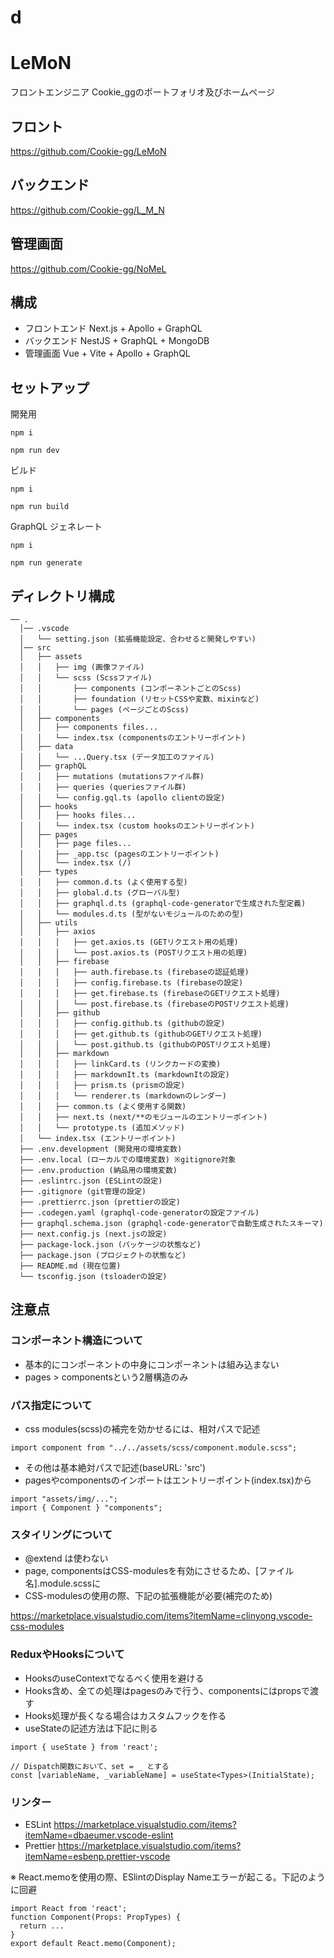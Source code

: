 # d

# LeMoN
フロントエンジニア Cookie_ggのポートフォリオ及びホームページ

## フロント
https://github.com/Cookie-gg/LeMoN
## バックエンド
https://github.com/Cookie-gg/L_M_N
## 管理画面
https://github.com/Cookie-gg/NoMeL

## 構成
* フロントエンド
Next.js + Apollo + GraphQL
* バックエンド
NestJS + GraphQL + MongoDB
* 管理画面
Vue + Vite + Apollo + GraphQL


## セットアップ
開発用
```
npm i

npm run dev
```
ビルド
```
npm i

npm run build
```
GraphQL ジェネレート
```
npm i 

npm run generate
```

## ディレクトリ構成
```
── .
  │── .vscode
  │   └── setting.json (拡張機能設定、合わせると開発しやすい)
  │── src
  │   ├── assets
  │   │   ├── img (画像ファイル)
  │   │   └── scss (Scssファイル)
  │   │       ├── components (コンポーネントごとのScss)
  │   │       ├── foundation (リセットCSSや変数、mixinなど)
  │   │       └── pages (ページごとのScss)
  │   ├── components
  │   │   ├── components files...
  │   │   └── index.tsx (componentsのエントリーポイント)
  │   ├── data
  │   │   └── ...Query.tsx (データ加工のファイル)
  │   ├── graphQL
  │   │   ├── mutations (mutationsファイル群)
  │   │   ├── queries (queriesファイル群)
  │   │   └── config.gql.ts (apollo clientの設定)
  │   ├── hooks
  │   │   ├── hooks files...
  │   │   └── index.tsx (custom hooksのエントリーポイント)
  │   ├── pages
  │   │   ├── page files...
  │   │   ├── _app.tsc (pagesのエントリーポイント)
  │   │   └── index.tsx (/)
  │   ├── types
  │   │   ├── common.d.ts (よく使用する型)
  │   │   ├── global.d.ts (グローバル型)
  │   │   ├── graphql.d.ts (graphql-code-generatorで生成された型定義)
  │   │   └── modules.d.ts (型がないモジュールのための型)
  │   ├── utils
  │   │   ├── axios
  │   │   │   ├── get.axios.ts (GETリクエスト用の処理)
  │   │   │   └── post.axios.ts (POSTリクエスト用の処理)
  │   │   ├── firebase
  │   │   │   ├── auth.firebase.ts (firebaseの認証処理)
  │   │   │   ├── config.firebase.ts (firebaseの設定)
  │   │   │   ├── get.firebase.ts (firebaseのGETリクエスト処理)
  │   │   │   └── post.firebase.ts (firebaseのPOSTリクエスト処理)
  │   │   ├── github
  │   │   │   ├── config.github.ts (githubの設定)
  │   │   │   ├── get.github.ts (githubのGETリクエスト処理)
  │   │   │   └── post.github.ts (githubのPOSTリクエスト処理)
  │   │   ├── markdown
  │   │   │   ├── linkCard.ts (リンクカードの変換)
  │   │   │   ├── markdownIt.ts (markdownItの設定)
  │   │   │   ├── prism.ts (prismの設定)
  │   │   │   └── renderer.ts (markdownのレンダー)
  │   │   ├── common.ts (よく使用する関数)
  │   │   ├── next.ts (next/**のモジュールのエントリーポイント)
  │   │   └── prototype.ts (追加メソッド)
  │   └── index.tsx (エントリーポイント)
  ├── .env.development (開発用の環境変数)
  ├── .env.local (ローカルでの環境変数) ※gitignore対象
  ├── .env.production (納品用の環境変数)
  ├── .eslintrc.json (ESLintの設定)
  ├── .gitignore (git管理の設定)
  ├── .prettierrc.json (prettierの設定)
  ├── .codegen.yaml (graphql-code-generatorの設定ファイル)
  ├── graphql.schema.json (graphql-code-generatorで自動生成されたスキーマ)
  ├── next.config.js (next.jsの設定)
  ├── package-lock.json (パッケージの状態など)
  ├── package.json (プロジェクトの状態など)
  ├── README.md (現在位置)
  └── tsconfig.json (tsloaderの設定)
```

## 注意点

### コンポーネント構造について
* 基本的にコンポーネントの中身にコンポーネントは組み込まない
* pages > componentsという2層構造のみ

### パス指定について
* css modules(scss)の補完を効かせるには、相対パスで記述
```tsx
import component from "../../assets/scss/component.module.scss";
```
* その他は基本絶対パスで記述(baseURL: 'src')
* pagesやcomponentsのインポートはエントリーポイント(index.tsx)から
```tsx
import "assets/img/...";
import { Component } "components";
```

### スタイリングについて
* @extend は使わない
* page, componentsはCSS-modulesを有効にさせるため、[ファイル名].module.scssに
* CSS-modulesの使用の際、下記の拡張機能が必要(補完のため)

https://marketplace.visualstudio.com/items?itemName=clinyong.vscode-css-modules


### ReduxやHooksについて
* HooksのuseContextでなるべく使用を避ける
* Hooks含め、全ての処理はpagesのみで行う、componentsにはpropsで渡す
* Hooks処理が長くなる場合はカスタムフックを作る
* useStateの記述方法は下記に則る
```tsx
import { useState } from 'react';

// Dispatch関数において、set = _ とする
const [variableName, _variableName] = useState<Types>(InitialState);
```

### リンター
* ESLint 
https://marketplace.visualstudio.com/items?itemName=dbaeumer.vscode-eslint
* Prettier
https://marketplace.visualstudio.com/items?itemName=esbenp.prettier-vscode

※ React.memoを使用の際、ESlintのDisplay Nameエラーが起こる。下記のように回避
```tsx 
import React from 'react';
function Component(Props: PropTypes) {
  return ...
}
export default React.memo(Component);
```